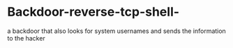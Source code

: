# Backdoor-reverse-tcp-shell-
a backdoor that also looks for system usernames and sends the information to the hacker
